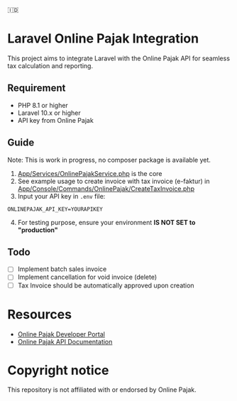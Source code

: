 <span>&#x1f1ee;&#x1f1e9;</span>
# Laravel Online Pajak Integration

This project aims to integrate Laravel with the Online Pajak API for seamless tax calculation and reporting.

## Requirement
- PHP 8.1 or higher
- Laravel 10.x or higher
- API key from Online Pajak

## Guide
Note: This is work in progress, no composer package is available yet.

1. [App/Services/OnlinePajakService.php](App/Services/OnlinePajakService.php) is the core
2. See example usage to create invoice with tax invoice (e-faktur) in [App/Console/Commands/OnlinePajak/CreateTaxInvoice.php](App/Console/Commands/OnlinePajak/CreateTaxInvoice.php)
3. Input your API key in `.env` file:
```
ONLINEPAJAK_API_KEY=YOURAPIKEY
```
4. For testing purpose, ensure your environment **IS NOT SET to "production"**

## Todo
- [ ] Implement batch sales invoice
- [ ] Implement cancellation for void invoice (delete)
- [ ] Tax Invoice should be automatically approved upon creation

# Resources
- [Online Pajak Developer Portal](https://developer.online-pajak.com/)
- [Online Pajak API Documentation](https://developer.online-pajak.com/docs/api-documentation/c53add3c8b16f-getting-started)

# Copyright notice
This repository is not affiliated with or endorsed by Online Pajak.
